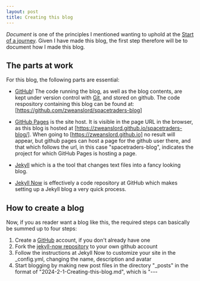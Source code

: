 ```yaml
---
layout: post
title: Creating this blog
---
```


*Document* is one of the principles I mentioned wanting to uphold at the [Start of a journey](https://zweanslord.github.io/spacetraders-blog/Start-of-a-journey/). Given I have made this blog, the first step therefore will be to document how I made this blog.

## The parts at work

For this blog, the following parts are essential:

- [GitHub](https://github.com/)! The code running the blog, as well as the blog contents, are kept under version control with [Git](https://git-scm.com), and stored on github. The code respository containing this blog can be found at: [https://github.com/zweanslord/spacetraders-blog]

- [GitHub Pages](https://pages.github.com/) is the site host. It is visible in the page URL in the browser, as this blog is hosted at [https://zweanslord.github.io/spacetraders-blog/]. When going to [https://zweanslord.github.io] no result will appear, but github pages can host a page for the github user there, and that which follows the url, in this case "spacetraders-blog", indicates the project for which GitHub Pages is hosting a page.

- [Jekyll](https://jekyllrb.com/) which is a the tool that changes text files into a fancy looking blog.

- [Jekyll Now](https://www.jekyllnow.com/) is effectively a code repository at GitHub which makes setting up a Jekyll blog a very quick process.

## How to create a blog

Now, if you as reader want a blog like this, the required steps can basically be summed up to four steps: 
1. Create a [GitHub](https://github.com/) account, if you don't already have one
2. Fork the [jekyll-now repository](https://github.com/barryclark/jekyll-now) to your own github account
3. Follow the instructions at Jekyll Now to customize your site in the _config.yml, changing the name, description and avatar
4. Start blogging by making new post files in the directory "_posts" in the format of "2024-2-1-Creating-this-blog.md", which is "<Year>-<Month>-<Day>-<Title>.md", which can be done through the GitHub site.

And tadaa, you now have a blog!

## The cost in time

Now, I spent way too much time on actually doing the above steps. Because those are not the only ways ot set this up. There is a [GitHub setup guide](https://docs.github.com/en/pages/setting-up-a-github-pages-site-with-jekyll) which tells about setting up Jekyll. There are ofcourse [Jekyll Docs](https://jekyllrb.com/docs/) and I was also looking at the option of using [another theme](https://docs.github.com/en/pages/setting-up-a-github-pages-site-with-jekyll/adding-a-theme-to-your-github-pages-site-using-jekyll) or how to make a list of all posts made, as mentioned at Jekyll documentation about [posts](https://jekyllrb.com/docs/posts/#displaying-an-index-of-posts). One nice looking theme is [Midnight](https://pages-themes.github.io/midnight/), though it unfortunately lacks an About page, and offers downloads buttons which I am not interested in. Its dark theme does look more fitting for a blog about space traders than a white one, though. Another interesting thing would be to add buttons for previous or next posts, such as explained on [another blog](https://guypursey.com/blog/202104171135-next-previous-nav-links-jekyll-blog) I found thanks to google.

Ultimately, I spent way too much time on reading, as opposed to actually doing things. One of the principles I want to follow is *Share*, by making quick steps forward and iterate on them. Yet those steps are meant for work on [SpaceTraders API](https://spacetraders.io/), not on this blog. Setting up ruby for Jekyll, checking out the code of this blog, none of those actually help me with space traders, though it has been a fun distraction. For now, however, this blog post about it will have to do, so next time I find time, I will actually work on space traders instead of setting up the blog.
